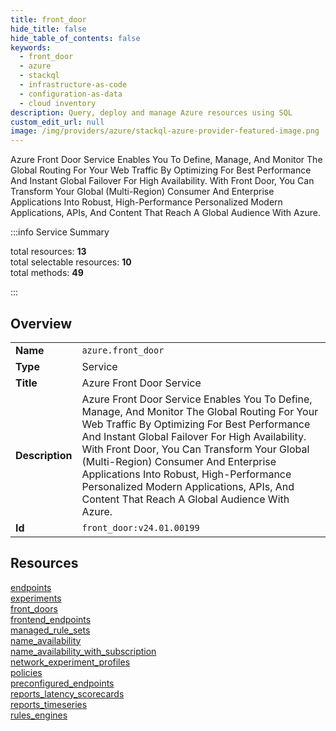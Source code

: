 ```yaml
---
title: front_door
hide_title: false
hide_table_of_contents: false
keywords:
  - front_door
  - azure
  - stackql
  - infrastructure-as-code
  - configuration-as-data
  - cloud inventory
description: Query, deploy and manage Azure resources using SQL
custom_edit_url: null
image: /img/providers/azure/stackql-azure-provider-featured-image.png
---
```

Azure Front Door Service Enables You To Define, Manage, And Monitor The Global Routing For Your Web Traffic By Optimizing For Best Performance And Instant Global Failover For High Availability. With Front Door, You Can Transform Your Global (Multi-Region) Consumer And Enterprise Applications Into Robust, High-Performance Personalized Modern Applications, APIs, And Content That Reach A Global Audience With Azure.  
    
:::info Service Summary

<div class="row">
<div class="providerDocColumn">
<span>total resources:&nbsp;<b>13</b></span><br />
<span>total selectable resources:&nbsp;<b>10</b></span><br />
<span>total methods:&nbsp;<b>49</b></span><br />
</div>
</div>

:::

## Overview
<table><tbody>
<tr><td><b>Name</b></td><td><code>azure.front_door</code></td></tr>
<tr><td><b>Type</b></td><td>Service</td></tr>
<tr><td><b>Title</b></td><td>Azure Front Door Service</td></tr>
<tr><td><b>Description</b></td><td>Azure Front Door Service Enables You To Define, Manage, And Monitor The Global Routing For Your Web Traffic By Optimizing For Best Performance And Instant Global Failover For High Availability. With Front Door, You Can Transform Your Global (Multi-Region) Consumer And Enterprise Applications Into Robust, High-Performance Personalized Modern Applications, APIs, And Content That Reach A Global Audience With Azure.</td></tr>
<tr><td><b>Id</b></td><td><code>front_door:v24.01.00199</code></td></tr>
</tbody></table>

## Resources
<div class="row">
<div class="providerDocColumn">
<a href="/providers/azure/front_door/endpoints/">endpoints</a><br />
<a href="/providers/azure/front_door/experiments/">experiments</a><br />
<a href="/providers/azure/front_door/front_doors/">front_doors</a><br />
<a href="/providers/azure/front_door/frontend_endpoints/">frontend_endpoints</a><br />
<a href="/providers/azure/front_door/managed_rule_sets/">managed_rule_sets</a><br />
<a href="/providers/azure/front_door/name_availability/">name_availability</a><br />
<a href="/providers/azure/front_door/name_availability_with_subscription/">name_availability_with_subscription</a><br />
</div>
<div class="providerDocColumn">
<a href="/providers/azure/front_door/network_experiment_profiles/">network_experiment_profiles</a><br />
<a href="/providers/azure/front_door/policies/">policies</a><br />
<a href="/providers/azure/front_door/preconfigured_endpoints/">preconfigured_endpoints</a><br />
<a href="/providers/azure/front_door/reports_latency_scorecards/">reports_latency_scorecards</a><br />
<a href="/providers/azure/front_door/reports_timeseries/">reports_timeseries</a><br />
<a href="/providers/azure/front_door/rules_engines/">rules_engines</a><br />
</div>
</div>
